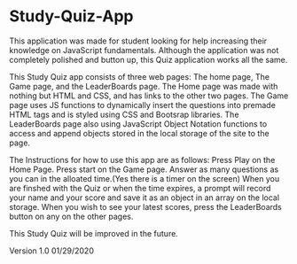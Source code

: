 # Study-Quiz-App

This application was made for student looking for help increasing their knowledge on JavaScript fundamentals.
Although the application was not completely polished and button up, this Quiz application works all the same. 

This Study Quiz app consists of three web pages: The home page, The Game page, and the LeaderBoards page.
The Home page was made with nothing but HTML and CSS, and has links to the other two pages. 
The Game page uses JS functions to dynamically insert the questions into premade HTML tags and is styled using CSS and Bootsrap libraries. The LeaderBoards page also using JavaScript Object Notation functions to access and append objects stored in the local storage of the site to the page.

The Instructions for how to use this app are as follows:
Press Play on the Home Page.
Press start on the Game page.
Answer as many questions as you can in the alloated time.(Yes there is a timer on the screen)
When you are finshed with the Quiz or when the time expires, a prompt will record your name and your score and save it as an object in an array on the local storage.
When you wish to see your latest scores, press the LeaderBoards button on any on the other pages.

This Study Quiz will be improved in the future.

Version 1.0  01/29/2020